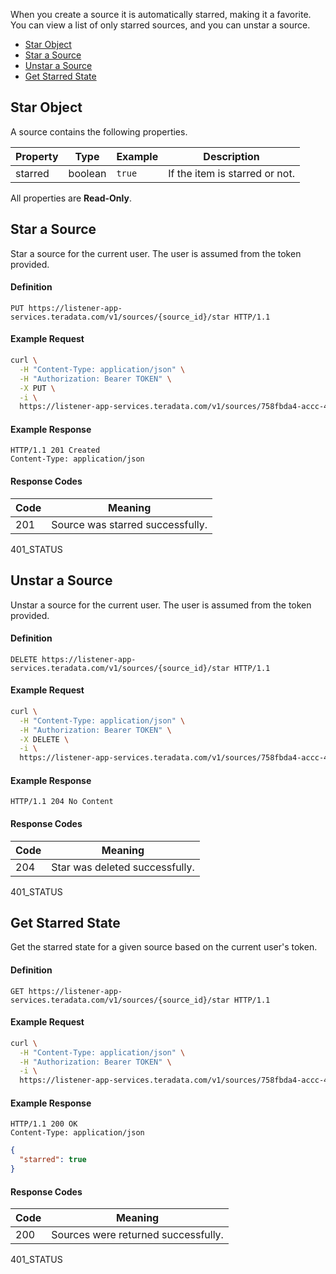 When you create a source it is automatically starred, making it a favorite. You can view a list of only starred sources, and you can unstar a source.

* [Star Object](#star-object)
* [Star a Source](#star-a-source)
* [Unstar a Source](#unstar-a-source)
* [Get Starred State](#get-starred-state)

## Star Object

A source contains the following properties.

Property    | Type    | Example | Description
------------|---------|---------|------------
starred     | boolean | `true`  | If the item is starred or not.

All properties are __Read-Only__.

## Star a Source

Star a source for the current user. The user is assumed from the token provided.

#### Definition

```http
PUT https://listener-app-services.teradata.com/v1/sources/{source_id}/star HTTP/1.1
```

#### Example Request

```bash
curl \
  -H "Content-Type: application/json" \
  -H "Authorization: Bearer TOKEN" \
  -X PUT \
  -i \
  https://listener-app-services.teradata.com/v1/sources/758fbda4-accc-4f90-8f09-cc0a164c8c28/star
```

#### Example Response

```http
HTTP/1.1 201 Created
Content-Type: application/json
```

#### Response Codes

Code | Meaning
---- | -------
201  | Source was starred successfully.
401_STATUS

## Unstar a Source

Unstar a source for the current user. The user is assumed from the token provided.

#### Definition

```http
DELETE https://listener-app-services.teradata.com/v1/sources/{source_id}/star HTTP/1.1
```

#### Example Request

```bash
curl \
  -H "Content-Type: application/json" \
  -H "Authorization: Bearer TOKEN" \
  -X DELETE \
  -i \
  https://listener-app-services.teradata.com/v1/sources/758fbda4-accc-4f90-8f09-cc0a164c8c28/star
```

#### Example Response

```http
HTTP/1.1 204 No Content
```

#### Response Codes

Code | Meaning
---- | -------
204  | Star was deleted successfully.
401_STATUS


## Get Starred State

Get the starred state for a given source based on the current user's token.

#### Definition

```http
GET https://listener-app-services.teradata.com/v1/sources/{source_id}/star HTTP/1.1
```

#### Example Request

```bash
curl \
  -H "Content-Type: application/json" \
  -H "Authorization: Bearer TOKEN" \
  -i \
  https://listener-app-services.teradata.com/v1/sources/758fbda4-accc-4f90-8f09-cc0a164c8c28/star
```

#### Example Response

```http
HTTP/1.1 200 OK
Content-Type: application/json
```
```json
{
  "starred": true
}
```

#### Response Codes

Code | Meaning
---- | -------
200  | Sources were returned successfully.
401_STATUS
